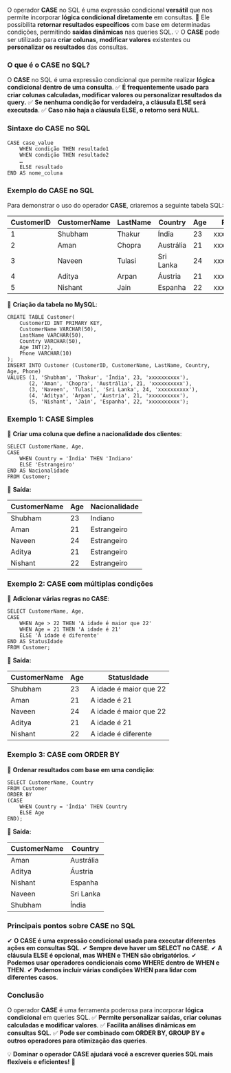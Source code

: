 O operador **CASE** no SQL é uma expressão condicional **versátil** que nos permite incorporar **lógica condicional diretamente** em consultas. 
📌 Ele possibilita **retornar resultados específicos** com base em determinadas condições, permitindo **saídas dinâmicas** nas queries SQL. 
💡 O **CASE** pode ser utilizado para **criar colunas**, **modificar valores** existentes ou **personalizar os resultados** das consultas.

### **O que é o CASE no SQL?**

O **CASE** no SQL é uma expressão condicional que permite realizar **lógica condicional dentro de uma consulta**. 
✅ **É frequentemente usado para criar colunas calculadas, modificar valores ou personalizar resultados da query.** 
✅ **Se nenhuma condição for verdadeira, a cláusula ELSE será executada**.
✅ **Caso não haja a cláusula ELSE, o retorno será NULL**.

### **Sintaxe do CASE no SQL**

```
CASE case_value  
    WHEN condição THEN resultado1  
    WHEN condição THEN resultado2  
    …  
    ELSE resultado  
END AS nome_coluna
```

### **Exemplo do CASE no SQL**

Para demonstrar o uso do operador **CASE**, criaremos a seguinte tabela SQL:

|**CustomerID**|**CustomerName**|**LastName**|**Country**|**Age**|**Phone**|
|---|---|---|---|---|---|
|1|Shubham|Thakur|Índia|23|xxxxxxxxxx|
|2|Aman|Chopra|Austrália|21|xxxxxxxxxx|
|3|Naveen|Tulasi|Sri Lanka|24|xxxxxxxxxx|
|4|Aditya|Arpan|Áustria|21|xxxxxxxxxx|
|5|Nishant|Jain|Espanha|22|xxxxxxxxxx|

📌 **Criação da tabela no MySQL**:

```
CREATE TABLE Customer(
    CustomerID INT PRIMARY KEY,
    CustomerName VARCHAR(50),
    LastName VARCHAR(50),
    Country VARCHAR(50),
    Age INT(2),
    Phone VARCHAR(10)
);
INSERT INTO Customer (CustomerID, CustomerName, LastName, Country, Age, Phone)
VALUES (1, 'Shubham', 'Thakur', 'Índia', 23, 'xxxxxxxxxx'),
       (2, 'Aman', 'Chopra', 'Austrália', 21, 'xxxxxxxxxx'),
       (3, 'Naveen', 'Tulasi', 'Sri Lanka', 24, 'xxxxxxxxxx'),
       (4, 'Aditya', 'Arpan', 'Áustria', 21, 'xxxxxxxxxx'),
       (5, 'Nishant', 'Jain', 'Espanha', 22, 'xxxxxxxxxx');
```

### **Exemplo 1: CASE Simples**

📌 **Criar uma coluna que define a nacionalidade dos clientes**:

```
SELECT CustomerName, Age,  
CASE  
    WHEN Country = 'Índia' THEN 'Indiano'  
    ELSE 'Estrangeiro'  
END AS Nacionalidade  
FROM Customer;
```

🔹 **Saída:**

|**CustomerName**|**Age**|**Nacionalidade**|
|---|---|---|
|Shubham|23|Indiano|
|Aman|21|Estrangeiro|
|Naveen|24|Estrangeiro|
|Aditya|21|Estrangeiro|
|Nishant|22|Estrangeiro|

### **Exemplo 2: CASE com múltiplas condições**

📌 **Adicionar várias regras no CASE**:

```
SELECT CustomerName, Age,  
CASE  
    WHEN Age > 22 THEN 'A idade é maior que 22'  
    WHEN Age = 21 THEN 'A idade é 21'  
    ELSE 'A idade é diferente'  
END AS StatusIdade  
FROM Customer;
```

🔹 **Saída:**

|**CustomerName**|**Age**|**StatusIdade**|
|---|---|---|
|Shubham|23|A idade é maior que 22|
|Aman|21|A idade é 21|
|Naveen|24|A idade é maior que 22|
|Aditya|21|A idade é 21|
|Nishant|22|A idade é diferente|

### **Exemplo 3: CASE com ORDER BY**

📌 **Ordenar resultados com base em uma condição**:

```
SELECT CustomerName, Country  
FROM Customer  
ORDER BY  
(CASE  
    WHEN Country = 'Índia' THEN Country  
    ELSE Age  
END);
```

🔹 **Saída:**

|**CustomerName**|**Country**|
|---|---|
|Aman|Austrália|
|Aditya|Áustria|
|Nishant|Espanha|
|Naveen|Sri Lanka|
|Shubham|Índia|

### **Principais pontos sobre CASE no SQL**

✔ **O CASE é uma expressão condicional usada para executar diferentes ações em consultas SQL**. 
✔ **Sempre deve haver um SELECT no CASE**. 
✔ **A cláusula ELSE é opcional, mas WHEN e THEN são obrigatórios**. 
✔ **Podemos usar operadores condicionais como WHERE dentro de WHEN e THEN**. 
✔ **Podemos incluir várias condições WHEN para lidar com diferentes casos**.

### **Conclusão**

O operador **CASE** é uma ferramenta poderosa para incorporar **lógica condicional** em queries SQL. 
✅ **Permite personalizar saídas, criar colunas calculadas e modificar valores**. 
✅ **Facilita análises dinâmicas em consultas SQL**. 
✅ **Pode ser combinado com ORDER BY, GROUP BY e outros operadores para otimização das queries**.

💡 **Dominar o operador CASE ajudará você a escrever queries SQL mais flexíveis e eficientes!** 🚀

